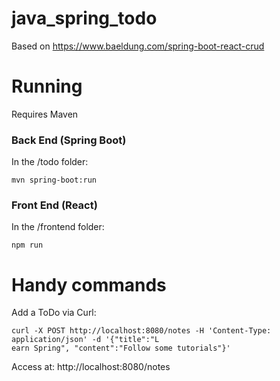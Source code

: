 # java_spring_todo

Based on https://www.baeldung.com/spring-boot-react-crud 


# Running

Requires Maven

### Back End (Spring Boot)
In the /todo folder:
```
mvn spring-boot:run
```

### Front End (React)
In the /frontend folder:
```
npm run
```

# Handy commands

Add a ToDo via Curl:

```
curl -X POST http://localhost:8080/notes -H 'Content-Type: application/json' -d '{"title":"L
earn Spring", "content":"Follow some tutorials"}'
```

Access at: http://localhost:8080/notes 

